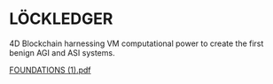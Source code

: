 # LÖCKLEDGER
4D Blockchain harnessing VM computational power to create the first benign AGI and ASI systems.


[FOUNDATIONS (1).pdf](https://github.com/REFORMERSfoundation/LOCKLEDGER/files/8032189/FOUNDATIONS.1.pdf)
